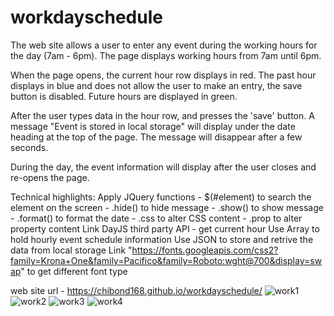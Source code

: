 # workdayschedule
The web site allows a user to enter any event during the working hours for the day (7am - 6pm).  The page displays working hours from 7am until 6pm.  

When the page opens, the current hour row displays in red.  The past hour displays in blue and does not allow the user to make an entry, the save button is disabled.  Future hours are displayed in green.

After the user types data in the hour row, and presses the 'save' button.  A message "Event is stored in local storage" will display under the date heading at the top of the page.  The message will disappear after a few seconds.

During the day, the event information will display after the user closes and re-opens the page.


Technical highlights:
Apply JQuery functions - $(#element) to search the element on the screen 
				- .hide() to hide message
				- .show() to show message
				- .format() to format the date 
				- .css to alter CSS content
				- .prop to alter property content
Link DayJS third party API - get current hour
Use Array to hold hourly event schedule information
Use JSON to store and retrive the data from local storage
Link "https://fonts.googleapis.com/css2?family=Krona+One&family=Pacifico&family=Roboto:wght@700&display=swap" to get different font type


web site url - https://chibond168.github.io/workdayschedule/
![work1](https://github.com/Chibond168/workdayschedule/assets/130376566/5ff81222-27cc-4dcb-bc39-ec6a2d08a5bc)
![work2](https://github.com/Chibond168/workdayschedule/assets/130376566/79fd5789-d11a-43f8-8033-69483a2cc828)
![work3](https://github.com/Chibond168/workdayschedule/assets/130376566/d4ea9b61-1a06-4ccd-aac3-132e44b060ca)
![work4](https://github.com/Chibond168/workdayschedule/assets/130376566/1940ee06-9eb2-4dae-905a-1f2a8339dff8)

